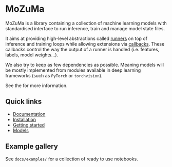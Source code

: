 # MoZuMa

MoZuMa is a library containing a collection of machine learning models
with standardised interface to run inference, train and manage model state files.

It aims at providing high-level abstractions called [runners](references/runners.md)
on top of inference and training loops
while allowing extensions via [callbacks](references/callbacks.md).
These callbacks control the way the output of a runner is handled
(i.e. features, labels, model weights...).

We also try to keep as few dependencies as possible.
Meaning models will be mostly implemented from
modules available in deep learning frameworks (such as `PyTorch` or `torchvision`).

See the  for more information.

## Quick links

- [Documentation](https://mozuma.github.io/mozuma/)
- [Installation](https://mozuma.github.io/mozuma/0-installation)
- [Getting started](https://mozuma.github.io/mozuma/1-getting-starteg)
- [Models](https://mozuma.github.io/mozuma/models/)


## Example gallery

See `docs/examples/` for a collection of ready to use notebooks.
